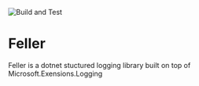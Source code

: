 ![Build and Test](https://github.com/matth0x1/Feller/workflows/tests/badge.svg?branch=master)
# Feller
Feller is a dotnet stuctured logging library built on top of Microsoft.Exensions.Logging
